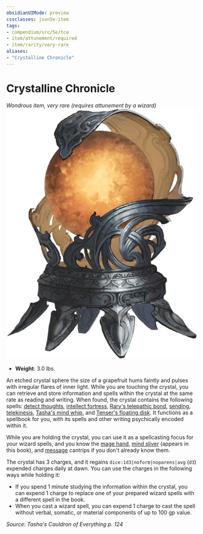 ```yaml
---
obsidianUIMode: preview
cssclasses: json5e-item
tags:
- compendium/src/5e/tce
- item/attunement/required
- item/rarity/very-rare
aliases: 
- "Crystalline Chronicle"
---
```

# Crystalline Chronicle
*Wondrous item, very rare (requires attunement by a wizard)*  
![](/3-Mechanics/CLI/items/img/crystalline-chronicle.webp#right)

- **Weight**: 3.0 lbs.

An etched crystal sphere the size of a grapefruit hums faintly and pulses with irregular flares of inner light. While you are touching the crystal, you can retrieve and store information and spells within the crystal at the same rate as reading and writing. When found, the crystal contains the following spells: [detect thoughts](/3-Mechanics/CLI/spells/detect-thoughts-xphb.md), [intellect fortress](/3-Mechanics/CLI/spells/intellect-fortress-tce.md), [Rary's telepathic bond](/3-Mechanics/CLI/spells/rarys-telepathic-bond-xphb.md), [sending](/3-Mechanics/CLI/spells/sending-xphb.md), [telekinesis](/3-Mechanics/CLI/spells/telekinesis-xphb.md), [Tasha's mind whip](/3-Mechanics/CLI/spells/tashas-mind-whip-tce.md), and [Tenser's floating disk](/3-Mechanics/CLI/spells/tensers-floating-disk-xphb.md). It functions as a spellbook for you, with its spells and other writing psychically encoded within it.

While you are holding the crystal, you can use it as a spellcasting focus for your wizard spells, and you know the [mage hand](/3-Mechanics/CLI/spells/mage-hand-xphb.md), [mind sliver](/3-Mechanics/CLI/spells/mind-sliver-xphb.md) (appears in this book), and [message](/3-Mechanics/CLI/spells/message-xphb.md) cantrips if you don't already know them.

The crystal has 3 charges, and it regains `dice:1d3|noform|noparens|avg` (`d3`) expended charges daily at dawn. You can use the charges in the following ways while holding it:

- If you spend 1 minute studying the information within the crystal, you can expend 1 charge to replace one of your prepared wizard spells with a different spell in the book.  
- When you cast a wizard spell, you can expend 1 charge to cast the spell without verbal, somatic, or material components of up to 100 gp value.  

*Source: Tasha's Cauldron of Everything p. 124*